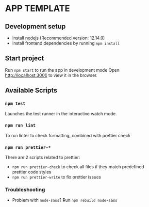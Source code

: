 # APP TEMPLATE

## Development setup

- Install [nodejs](https://nodejs.org/) (Recommended version: 12.14.0)
- Install frontend dependencies by running `npm install`

## Start project

Run `npm start` to run the app in development mode
Open [http://localhost:3000](http://localhost:3000) to view it in the browser.

## Available Scripts

### `npm test`

Launches the test runner in the interactive watch mode.

### `npm run lint`

To run linter to check formatting, combined with prettier check

### `npm run prettier-*`

There are 2 scripts related to prettier:

- `npm run prettier-check` to check all files if they match predefined prettier code styles
- `npm run prettier-write` to fix prettier issues

### Troubleshooting

- Problem with `node-sass`? Run `npm rebuild node-sass`
